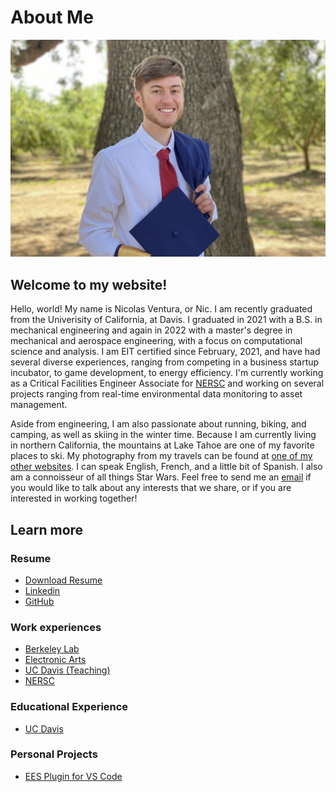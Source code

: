 # About Me

![me](./me.jpg)

## Welcome to my website!

Hello, world! My name is Nicolas Ventura, or Nic. I am recently graduated from the Univerisity of California, at Davis. I graduated in 2021 with a B.S. in mechanical engineering and again in 2022 with a master's degree in mechanical and aerospace engineering, with a focus on computational science and analysis. I am EIT certified since February, 2021, and have had several diverse experiences, ranging from competing in a business startup incubator, to game development, to energy efficiency. I'm currently working as a Critical Facilities Engineer Associate for [NERSC](https://www.nersc.gov/) and working on several projects ranging from real-time environmental data monitoring to asset management.

Aside from engineering, I am also passionate about running, biking, and camping, as well as skiing in the winter time. Because I am currently living in northern California, the mountains at Lake Tahoe are one of my favorite places to ski. My photography from my travels can be found at [one of my other websites](https://photos.nicfv.com/). I can speak English, French, and a little bit of Spanish. I also am a connoisseur of all things Star Wars. Feel free to send me an [email](mailto:hire@nicfv.com) if you would like to talk about any interests that we share, or if you are interested in working together!

## Learn more

### Resume

* [Download Resume](Resume.pdf)
* [Linkedin](https://www.linkedin.com/in/nfv/)
* [GitHub](https://github.com/nicfv)

### Work experiences

* [Berkeley Lab](lbl)
* [Electronic Arts](ea)
* [UC Davis (Teaching)](ta)
* [NERSC](nersc)

### Educational Experience

* [UC Davis](ucd)

### Personal Projects

* [EES Plugin for VS Code](https://marketplace.visualstudio.com/items?itemName=ventura.ees)
